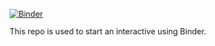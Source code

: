 [![Binder](https://mybinder.org/badge_logo.svg)](https://mybinder.org/v2/gh/Haruyama-KobeU/for_binder/master?filepath=for_binder.ipynb)

This repo is used to start an interactive using Binder.
